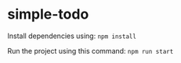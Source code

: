 # simple-todo

Install dependencies using: `npm install`

Run the project using this command: `npm run start`
